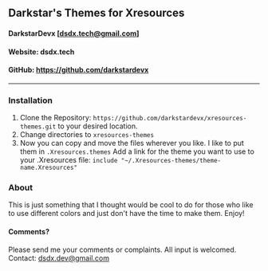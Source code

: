 ## Darkstar's Themes for Xresources
#### DarkstarDevx [dsdx.tech@gmail.com]
#### Website: dsdx.tech
#### GitHub: https://github.com/darkstardevx
----

### Installation
1. Clone the Repository: `https://github.com/darkstardevx/xresources-themes.git` to your desired location.
2. Change directories to `xresources-themes`
3. Now you can copy and move the files wherever you like.
   I like to put them in `.Xresources.themes`
   Add a link for the theme you want to use to your
   .Xresources file:
   `include "~/.Xresources-themes/theme-name.Xresources"`

### About
This is just something that I thought would be cool to do
for those who like to use different colors and just don't
have the time to make them. Enjoy!

#### Comments?
Please send me your comments or complaints. All input is
welcomed.
Contact: dsdx.dev@gmail.com
